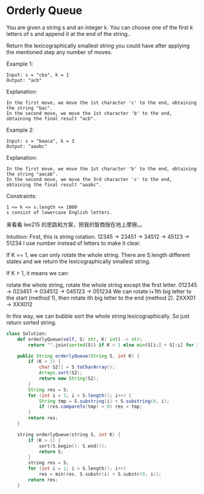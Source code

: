 # Orderly Queue

You are given a string s and an integer k. You can choose one of the first k letters of s and append it at the end of the string..

Return the lexicographically smallest string you could have after applying the mentioned step any number of moves.

Example 1:

```
Input: s = "cba", k = 1
Output: "acb"
```

Explanation:

```
In the first move, we move the 1st character 'c' to the end, obtaining the string "bac".
In the second move, we move the 1st character 'b' to the end, obtaining the final result "acb".
```

Example 2:

```
Input: s = "baaca", k = 3
Output: "aaabc"
```

Explanation:

```
In the first move, we move the 1st character 'b' to the end, obtaining the string "aacab".
In the second move, we move the 3rd character 'c' to the end, obtaining the final result "aaabc".
```

Constraints:

```
1 <= k <= s.length <= 1000
s consist of lowercase English letters.
```

来看看 lee215 的思路和方案，把我的智商按在地上摩擦。。

Intuition:
First, this is string rotation.
12345 -> 23451 -> 34512 -> 45123 -> 51234
I use number instead of letters to make it clear.

If K == 1, we can only rotate the whole string.
There are S.length different states and
we return the lexicographically smallest string.

If K > 1, it means we can:

rotate the whole string,
rotate the whole string except the first letter.
012345 -> 023451 -> 034512 -> 045123 -> 051234
We can rotate i+1th big letter to the start (method 1),
then rotate ith big letter to the end (method 2).
2XXX01 -> XXX012

In this way, we can bubble sort the whole string lexicographically.
So just return sorted string.

```python
class Solution:
    def orderlyQueue(self, S: str, K: int) -> str:
        return "".join(sorted(S)) if K > 1 else min(S[i:] + S[:i] for i in range(len(S)))
```

```java
    public String orderlyQueue(String S, int K) {
        if (K > 1) {
            char S2[] = S.toCharArray();
            Arrays.sort(S2);
            return new String(S2);
        }
        String res = S;
        for (int i = 1; i < S.length(); i++) {
            String tmp = S.substring(i) + S.substring(0, i);
            if (res.compareTo(tmp) > 0) res = tmp;
        }
        return res;
    }
```

```cpp
    string orderlyQueue(string S, int K) {
        if (K > 1) {
            sort(S.begin(), S.end());
            return S;
        }
        string res = S;
        for (int i = 1; i < S.length(); i++)
            res = min(res, S.substr(i) + S.substr(0, i));
        return res;
    }
```
